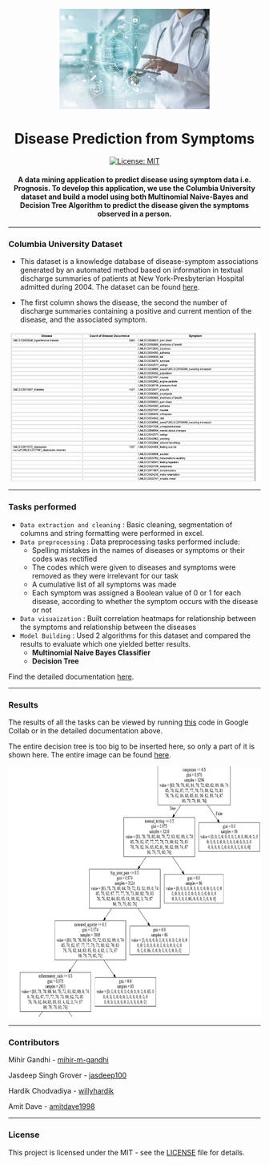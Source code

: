 <p align="center">
  <a href="" rel="noopener">
 <img height=200px src="./Images/disease-prediction.jpg" alt="Disease-Prediction"></a>
</p>

<h1 align="center">Disease Prediction from Symptoms</h1>

<div align="center">

[![License: MIT](https://img.shields.io/badge/License-MIT-green.svg)](https://opensource.org/licenses/MIT)

<h4>A data mining application to predict disease using symptom data i.e. <strong>Prognosis</strong>. To develop this application, we use the <strong>Columbia University dataset</strong> and build a model using both Multinomial Naive-Bayes and Decision Tree Algorithm to predict the disease given the symptoms observed in a person.</h4>

</div>

-----------------------------------------
### Columbia University Dataset
 
* This dataset is a knowledge database of disease-symptom associations generated by an automated method based on information in textual discharge summaries of patients at New York-Presbyterian Hospital admitted during 2004. The dataset can be found [here](http://people.dbmi.columbia.edu/~friedma/Projects/DiseaseSymptomKB/index.html).

* The first column shows the disease, the second the number of discharge summaries containing a positive and current mention of the disease, and the associated symptom. 

<p align="center">
  <a href="" rel="noopener">
 <img height=300px src="./Images/dataset.png" alt="dataset"></a>
</p>

------------------------------------------
### Tasks performed

- `Data extraction and cleaning` :  Basic cleaning, segmentation of columns and string formatting were performed in excel. 
- `Data preprocessing` : Data preprocessing tasks performed include:
  * Spelling mistakes in the names of diseases or symptoms or their codes was rectified
  * The codes which were given to diseases and symptoms were removed as they were irrelevant for our task
  * A cumulative list of all symptoms was made 
  * Each symptom was assigned a Boolean value of 0 or 1 for each disease, according to whether the symptom occurs with the disease or not
- `Data visuaization` : Built correlation heatmaps for relationship between the symptoms and relationship between the diseases
- `Model Building` : Used 2 algorithms for this dataset and compared the results to evaluate which one yielded better results.
  * **Multinomial Naive Bayes Classifier**
  * **Decision Tree**

Find the detailed documentation [here](https://gdoc.pub/doc/e/2PACX-1vTJFBAdnpav3HpjfVGGb5LFeO-z_5rThL9oYMNxQqRU7WYUv5fVWxuewughcBu6ww9jfQIlVRDY3rRC).

------------------------------------------
### Results

The results of all the tasks can be viewed by running [this](https://colab.research.google.com/drive/1gS8L3QydlmP3DuNXhJkYdarOscCj7frF) code in Google Collab or in the detailed documentation above. 

The entire decision tree is too big to be inserted here, so only a part of it is shown here. The entire image can be found [here](https://drive.google.com/file/d/1bJ6ZD5ZDh0Cqs0R23DWBEHPYP6flxLx9/view?usp=sharing).

<p align="center">
  <a href="" rel="noopener">
 <img height=500px src="./Images/decision-tree.png" alt="dataset"></a>
</p>

------------------------------------------
### Contributors

Mihir Gandhi - [mihir-m-gandhi](https://github.com/mihir-m-gandhi)

Jasdeep Singh Grover - [jasdeep100](https://github.com/jasdeep100)

Hardik Chodvadiya - [willyhardik](https://github.com/willyhardik)

Amit Dave - [amitdave1998](https://github.com/amitdave1998)

------------------------------------------
### License
This project is licensed under the MIT - see the [LICENSE](./LICENSE) file for details.
